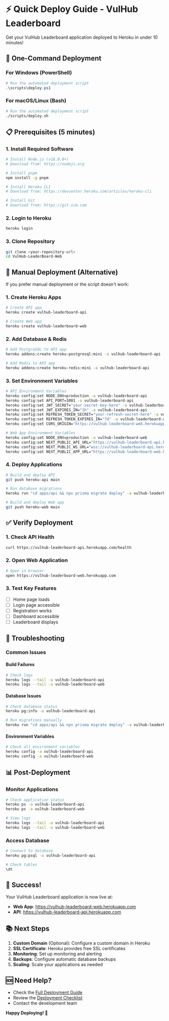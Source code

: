 # ⚡ Quick Deploy Guide - VulHub Leaderboard

Get your VulHub Leaderboard application deployed to Heroku in under 10 minutes!

## 🚀 One-Command Deployment

### For Windows (PowerShell)
```powershell
# Run the automated deployment script
.\scripts\deploy.ps1
```

### For macOS/Linux (Bash)
```bash
# Run the automated deployment script
./scripts/deploy.sh
```

## 📋 Prerequisites (5 minutes)

### 1. Install Required Software
```bash
# Install Node.js (v18.0.0+)
# Download from: https://nodejs.org

# Install pnpm
npm install -g pnpm

# Install Heroku CLI
# Download from: https://devcenter.heroku.com/articles/heroku-cli

# Install Git
# Download from: https://git-scm.com
```

### 2. Login to Heroku
```bash
heroku login
```

### 3. Clone Repository
```bash
git clone <your-repository-url>
cd VulHub-LeaderBoard-Web
```

## 🎯 Manual Deployment (Alternative)

If you prefer manual deployment or the script doesn't work:

### 1. Create Heroku Apps
```bash
# Create API app
heroku create vulhub-leaderboard-api

# Create Web app  
heroku create vulhub-leaderboard-web
```

### 2. Add Database & Redis
```bash
# Add PostgreSQL to API app
heroku addons:create heroku-postgresql:mini -a vulhub-leaderboard-api

# Add Redis to API app
heroku addons:create heroku-redis:mini -a vulhub-leaderboard-api
```

### 3. Set Environment Variables
```bash
# API Environment Variables
heroku config:set NODE_ENV=production -a vulhub-leaderboard-api
heroku config:set API_PORT=3001 -a vulhub-leaderboard-api
heroku config:set JWT_SECRET="your-secret-key-here" -a vulhub-leaderboard-api
heroku config:set JWT_EXPIRES_IN="1h" -a vulhub-leaderboard-api
heroku config:set REFRESH_TOKEN_SECRET="your-refresh-secret-here" -a vulhub-leaderboard-api
heroku config:set REFRESH_TOKEN_EXPIRES_IN="7d" -a vulhub-leaderboard-api
heroku config:set CORS_ORIGIN="https://vulhub-leaderboard-web.herokuapp.com" -a vulhub-leaderboard-api

# Web App Environment Variables
heroku config:set NODE_ENV=production -a vulhub-leaderboard-web
heroku config:set NEXT_PUBLIC_API_URL="https://vulhub-leaderboard-api.herokuapp.com" -a vulhub-leaderboard-web
heroku config:set NEXT_PUBLIC_WS_URL="wss://vulhub-leaderboard-api.herokuapp.com" -a vulhub-leaderboard-web
heroku config:set NEXT_PUBLIC_APP_URL="https://vulhub-leaderboard-web.herokuapp.com" -a vulhub-leaderboard-web
```

### 4. Deploy Applications
```bash
# Build and deploy API
git push heroku-api main

# Run database migrations
heroku run "cd apps/api && npx prisma migrate deploy" -a vulhub-leaderboard-api

# Build and deploy Web app
git push heroku-web main
```

## ✅ Verify Deployment

### 1. Check API Health
```bash
curl https://vulhub-leaderboard-api.herokuapp.com/health
```

### 2. Open Web Application
```bash
# Open in browser
open https://vulhub-leaderboard-web.herokuapp.com
```

### 3. Test Key Features
- [ ] Home page loads
- [ ] Login page accessible
- [ ] Registration works
- [ ] Dashboard accessible
- [ ] Leaderboard displays

## 🔧 Troubleshooting

### Common Issues

#### Build Failures
```bash
# Check logs
heroku logs --tail -a vulhub-leaderboard-api
heroku logs --tail -a vulhub-leaderboard-web
```

#### Database Issues
```bash
# Check database status
heroku pg:info -a vulhub-leaderboard-api

# Run migrations manually
heroku run "cd apps/api && npx prisma migrate deploy" -a vulhub-leaderboard-api
```

#### Environment Variables
```bash
# Check all environment variables
heroku config -a vulhub-leaderboard-api
heroku config -a vulhub-leaderboard-web
```

## 📊 Post-Deployment

### Monitor Applications
```bash
# Check application status
heroku ps -a vulhub-leaderboard-api
heroku ps -a vulhub-leaderboard-web

# View logs
heroku logs --tail -a vulhub-leaderboard-api
heroku logs --tail -a vulhub-leaderboard-web
```

### Access Database
```bash
# Connect to database
heroku pg:psql -a vulhub-leaderboard-api

# Check tables
\dt
```

## 🎉 Success!

Your VulHub Leaderboard application is now live at:
- **Web App**: https://vulhub-leaderboard-web.herokuapp.com
- **API**: https://vulhub-leaderboard-api.herokuapp.com

## 📚 Next Steps

1. **Custom Domain** (Optional): Configure a custom domain in Heroku
2. **SSL Certificate**: Heroku provides free SSL certificates
3. **Monitoring**: Set up monitoring and alerting
4. **Backups**: Configure automatic database backups
5. **Scaling**: Scale your applications as needed

## 🆘 Need Help?

- Check the [Full Deployment Guide](DEPLOYMENT_GUIDE.md)
- Review the [Deployment Checklist](DEPLOYMENT_CHECKLIST.md)
- Contact the development team

**Happy Deploying! 🚀**
